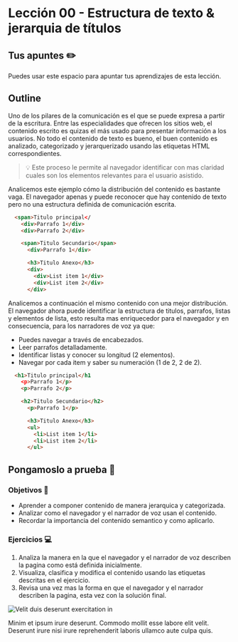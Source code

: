 # Lección 00 - Estructura de texto & jerarquia de títulos

## Tus apuntes ✏️

Puedes usar este espacio para apuntar tus aprendizajes de esta lección.

## Outline

Uno de los pilares de la comunicación es el que se puede expresa a partir de la escritura. Entre las especialidades que ofrecen los sitios web, el contenido escrito es quizas el más usado para presentar información a los usuarios. No todo el contenido de texto es bueno, el buen contenido es analizado, categorizado y jerarquerizado usando las etiquetas HTML correspondientes. 

> 💡
> Este proceso le permite al navegador identificar con mas claridad cuales son los elementos relevantes para el usuario asistido.

Analicemos este ejemplo cómo la distribución del contenido es bastante vaga. El navegador apenas y puede reconocer que hay contenido de texto pero no una estructura definida de comunicación escrita.

```html
  <span>Titulo principal</
    <div>Parrafo 1</div>
    <div>Parrafo 2</div>

    <span>Titulo Secundario</span>
      <div>Parrafo 1</div>

      <h3>Titulo Anexo</h3>
      <div>
        <div>List item 1</div>
        <div>List item 2</div>
      </div>

```

Analicemos a continuación el mismo contenido con una mejor distribución. El navegador ahora puede identificar la estructura de titulos, parrafos, listas y elementos de lista, esto resulta mas enriquecedor para el navegador y en consecuencia, para los narradores de voz ya que:

- Puedes navegar a través de encabezados.
- Leer parrafos detalladamente.
- Identificar listas y conocer su longitud (2 elementos).
- Navegar por cada item y saber su numeración (1 de 2, 2 de 2).

```html
  <h1>Titulo principal</h1
    <p>Parrafo 1</p>
    <p>Parrafo 2</p>

    <h2>Titulo Secundario</h2>
      <p>Parrafo 1</p>

      <h3>Titulo Anexo</h3>
      <ul>
        <li>List item 1</li>
        <li>List item 2</li>
      </ul>
```
## Pongamoslo a prueba 💪

### Objetivos 🎯
- Aprender a componer contenido de manera jerarquica y categorizada.
- Analizar como el navegador y el narrador de voz usan el contenido.
- Recordar la importancia del contenido semantico y como aplicarlo.

### Ejercicios 💻

1. Analiza la manera en la que el navegador y el narrador de voz describen la pagina como está definida inicialmente.
2. Visualiza, clasifica y modifica el contenido usando las etiquetas descritas en el ejercicio.
3. Revisa una vez mas la forma en que el navegador y el narrador describen la pagina, esta vez con la solución final.

![Velit duis deserunt exercitation in](https://via.placeholder.com/1200x800/000/FFF)


Minim et ipsum irure deserunt. Commodo mollit esse labore elit velit. Deserunt irure nisi irure reprehenderit laboris ullamco aute culpa quis.